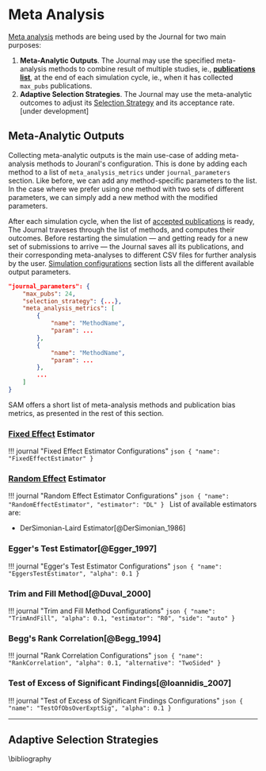 # Meta Analysis

[Meta analysis](https://en.wikipedia.org/wiki/Meta-analysis) methods are being used by the Journal for two main purposes:

1. **Meta-Analytic Outputs**. The Journal may use the specified meta-analysis methods to combine  result of multiple studies, ie., [**publications list**](/journal-configuration.md), at the end of each  simulation cycle, ie., when it has collected `max_pubs` publications. 
2. **Adaptive Selection Strategies**. The Journal may use the meta-analytic outcomes to adjust its [Selection Strategy](/selection-strategies.md) and its acceptance rate. [under development]


## Meta-Analytic Outputs

Collecting meta-analytic outputs is the main use-case of adding meta-analysis methods to Jouranl's configuration.
This is done by adding each method to a list of `meta_analysis_metrics` under `journal_parameters` section. Like before, we can add any method-specific parameters to the list. In the case where we prefer using one method with two sets of different parameters, we can simply add a new method with the modified parameters.

After each simulation cycle, when the list of [accepted publications](/journal-configurations.md) is ready, The Journal traveses through the list of methods, and computes their outcomes. Before restarting the simulation — and getting ready for a new set of submissions to arrive — the Journal saves all its publications, and their corresponding meta-analyses to different CSV files for further analysis by the user. [Simulation configurations](/simulation-configurations.md) section lists all the different available output parameters.

```json hl_lines="4 5 6 7 8 9 10 11 12 13 14"
"journal_parameters": {
	"max_pubs": 24,
    "selection_strategy": {...},
    "meta_analysis_metrics": [
        {
            "name": "MethodName",
            "param": ...
        },
        {
            "name": "MethodName",
            "param": ...
        },
        ...
    ]
}
```

SAM offers a short list of meta-analysis methods and publication bias metrics, as presented in the rest of this section.

### [Fixed Effect](https://en.wikipedia.org/wiki/Fixed_effects_model) Estimator

!!! journal "Fixed Effect Estimator Configurations"
	```json
	{
	    "name": "FixedEffectEstimator"
	}
	```


### [Random Effect](https://en.wikipedia.org/wiki/Random_effects_model) Estimator

!!! journal "Random Effect Estimator Configurations"
	```json
	{
	    "name": "RandomEffectEstimator",
	    "estimator": "DL"
	}
	```
List of available estimators are:

- DerSimonian-Laird Estimator[@DerSimonian_1986]

### Egger's Test Estimator[@Egger_1997]

!!! journal "Egger's Test Estimator Configurations"
	```json
	{
	    "name": "EggersTestEstimator",
	    "alpha": 0.1
	}
	```


### Trim and Fill Method[@Duval_2000]

!!! journal "Trim and Fill Method Configurations"
	```json
	{
	    "name": "TrimAndFill",
	    "alpha": 0.1,
	    "estimator": "R0",
	    "side": "auto"
	}
	```


### Begg's Rank Correlation[@Begg_1994]

!!! journal "Rank Correlation Configurations"
	```json
	{
	    "name": "RankCorrelation",
	    "alpha": 0.1,
	    "alternative": "TwoSided"
	}
	```


### Test of Excess of Significant Findings[@Ioannidis_2007]

!!! journal "Test of Excess of Significant Findings Configurations"
	```json
	{
	    "name": "TestOfObsOverExptSig",
		"alpha": 0.1
	}
	```

---

## Adaptive Selection Strategies



\bibliography